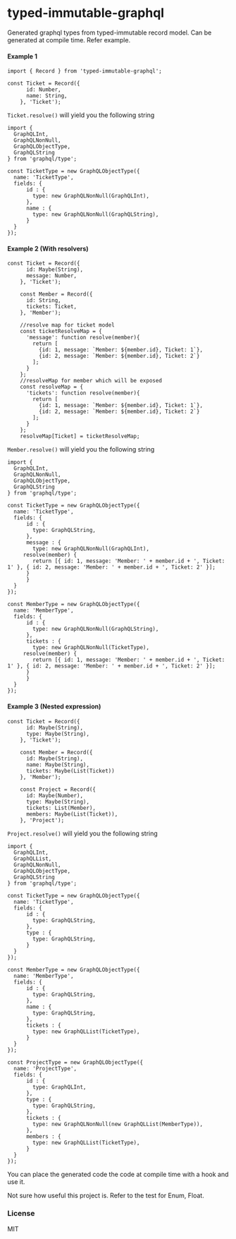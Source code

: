 # typed-immutable-graphql
Generated graphql types from typed-immutable record model. Can be generated at compile time. Refer example.

#### Example 1
```
import { Record } from 'typed-immutable-graphql';

const Ticket = Record({
      id: Number,
      name: String,
    }, 'Ticket');
```
`Ticket.resolve()` will yield you the following string
```
import {
  GraphQLInt,
  GraphQLNonNull,
  GraphQLObjectType,
  GraphQLString
} from 'graphql/type';

const TicketType = new GraphQLObjectType({
  name: 'TicketType',
  fields: {
      id : {
        type: new GraphQLNonNull(GraphQLInt),
      },
      name : {
        type: new GraphQLNonNull(GraphQLString),
      }
  }
}); 
```
#### Example 2 (With resolvers)

```
const Ticket = Record({
      id: Maybe(String),
      message: Number,
    }, 'Ticket');

    const Member = Record({
      id: String,
      tickets: Ticket,
    }, 'Member');

    //resolve map for ticket model
    const ticketResolveMap = {
      'message': function resolve(member){
        return [
          {id: 1, message: `Member: ${member.id}, Ticket: 1`},
          {id: 2, message: `Member: ${member.id}, Ticket: 2`}
        ];
      } 
    };
    //resolveMap for member which will be exposed
    const resolveMap = {
      'tickets': function resolve(member){
        return [
          {id: 1, message: `Member: ${member.id}, Ticket: 1`},
          {id: 2, message: `Member: ${member.id}, Ticket: 2`}
        ];
      } 
    };
    resolveMap[Ticket] = ticketResolveMap;
```
`Member.resolve()` will yield you the following string
```
import {
  GraphQLInt,
  GraphQLNonNull,
  GraphQLObjectType,
  GraphQLString
} from 'graphql/type';

const TicketType = new GraphQLObjectType({
  name: 'TicketType',
  fields: {
      id : {
        type: GraphQLString,
      },
      message : {
        type: new GraphQLNonNull(GraphQLInt),
	 resolve(member) {
        return [{ id: 1, message: 'Member: ' + member.id + ', Ticket: 1' }, { id: 2, message: 'Member: ' + member.id + ', Ticket: 2' }];
      }
      }
  }
});

const MemberType = new GraphQLObjectType({
  name: 'MemberType',
  fields: {
      id : {
        type: new GraphQLNonNull(GraphQLString),
      },
      tickets : {
        type: new GraphQLNonNull(TicketType),
	 resolve(member) {
        return [{ id: 1, message: 'Member: ' + member.id + ', Ticket: 1' }, { id: 2, message: 'Member: ' + member.id + ', Ticket: 2' }];
      }
      }
  }
});
```
#### Example 3 (Nested expression)

```
const Ticket = Record({
      id: Maybe(String),
      type: Maybe(String),
    }, 'Ticket');

    const Member = Record({
      id: Maybe(String),
      name: Maybe(String),
      tickets: Maybe(List(Ticket))
    }, 'Member');

    const Project = Record({
      id: Maybe(Number),
      type: Maybe(String),
      tickets: List(Member),
      members: Maybe(List(Ticket)),
    }, 'Project');
```
`Project.resolve()` will yield you the following string

```
import {
  GraphQLInt,
  GraphQLList,
  GraphQLNonNull,
  GraphQLObjectType,
  GraphQLString
} from 'graphql/type';

const TicketType = new GraphQLObjectType({
  name: 'TicketType',
  fields: {
      id : {
        type: GraphQLString,
      },
      type : {
        type: GraphQLString,
      }
  }
});

const MemberType = new GraphQLObjectType({
  name: 'MemberType',
  fields: {
      id : {
        type: GraphQLString,
      },
      name : {
        type: GraphQLString,
      },
      tickets : {
        type: new GraphQLList(TicketType),
      }
  }
});

const ProjectType = new GraphQLObjectType({
  name: 'ProjectType',
  fields: {
      id : {
        type: GraphQLInt,
      },
      type : {
        type: GraphQLString,
      },
      tickets : {
        type: new GraphQLNonNull(new GraphQLList(MemberType)),
      },
      members : {
        type: new GraphQLList(TicketType),
      }
  }
});
```

You can place the generated code the code at compile time with a hook and use it.

Not sure how useful this project is. Refer to the test for Enum, Float.

### License
MIT

